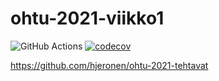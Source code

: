 # ohtu-2021-viikko1

![GitHub Actions](https://github.com/hjeronen/ohtu-2021-viikko1/workflows/Java%20CI%20with%20Gradle/badge.svg) [![codecov](https://codecov.io/gh/hjeronen/ohtu-2021-viikko1/branch/main/graph/badge.svg?token=4Z58WF0RGK)](https://codecov.io/gh/hjeronen/ohtu-2021-viikko1)

https://github.com/hjeronen/ohtu-2021-tehtavat

